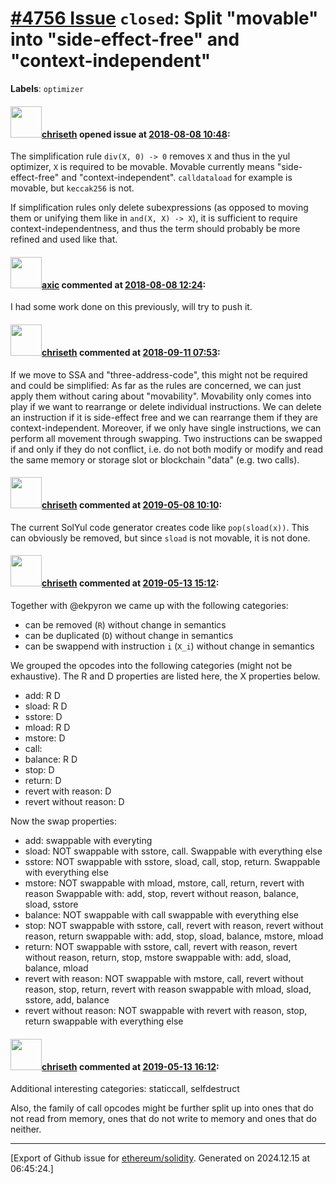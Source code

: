 # [\#4756 Issue](https://github.com/ethereum/solidity/issues/4756) `closed`: Split "movable" into "side-effect-free" and "context-independent"
**Labels**: `optimizer`


#### <img src="https://avatars.githubusercontent.com/u/9073706?v=4" width="50">[chriseth](https://github.com/chriseth) opened issue at [2018-08-08 10:48](https://github.com/ethereum/solidity/issues/4756):

The simplification rule `div(X, 0) -> 0` removes `X` and thus in the yul optimizer, `X` is required to be movable. Movable currently means "side-effect-free" and "context-independent". `calldataload` for example is movable, but `keccak256` is not.

If simplification rules only delete subexpressions (as opposed to moving them or unifying them like in `and(X, X) -> X`), it is sufficient to require context-independentness, and thus the term should probably be more refined and used like that.

#### <img src="https://avatars.githubusercontent.com/u/20340?v=4" width="50">[axic](https://github.com/axic) commented at [2018-08-08 12:24](https://github.com/ethereum/solidity/issues/4756#issuecomment-411386579):

I had some work done on this previously, will try to push it.

#### <img src="https://avatars.githubusercontent.com/u/9073706?v=4" width="50">[chriseth](https://github.com/chriseth) commented at [2018-09-11 07:53](https://github.com/ethereum/solidity/issues/4756#issuecomment-420181929):

If we move to SSA and "three-address-code", this might not be required and could be simplified: As far as the rules are concerned, we can just apply them without caring about "movability". Movability only comes into play if we want to rearrange or delete individual instructions. We can delete an instruction if it is side-effect free and we can rearrange them if they are context-independent. Moreover, if we only have single instructions, we can perform all movement through swapping. Two instructions can be swapped if and only if they do not conflict, i.e. do not both modify or modify and read the same memory or storage slot or blockchain "data" (e.g. two calls).

#### <img src="https://avatars.githubusercontent.com/u/9073706?v=4" width="50">[chriseth](https://github.com/chriseth) commented at [2019-05-08 10:10](https://github.com/ethereum/solidity/issues/4756#issuecomment-490429616):

The current SolYul code generator creates code like `pop(sload(x))`. This can obviously be removed, but since `sload` is not movable, it is not done.

#### <img src="https://avatars.githubusercontent.com/u/9073706?v=4" width="50">[chriseth](https://github.com/chriseth) commented at [2019-05-13 15:12](https://github.com/ethereum/solidity/issues/4756#issuecomment-491863937):

Together with @ekpyron we came up with the following categories:

 - can be removed (`R`) without change in semantics
 - can be duplicated (`D`) without change in semantics
 - can be swappend with instruction `i` (`X_i`) without change in semantics

We grouped the opcodes into the following categories (might not be exhaustive). The R and D properties are listed here, the X properties below.
 - add: R D
 - sload: R D
 - sstore: D
 - mload: R D
 - mstore: D
 - call: 
 - balance: R D
 - stop: D
 - return: D
 - revert with reason: D
 - revert without reason: D

Now the swap properties:

 - add:
    swappable with everyting
 - sload:
    NOT swappable with sstore, call.
    Swappable with everything else
 - sstore:
    NOT swappable with sstore, sload, call, stop, return.
    Swappable with everything else
 - mstore:
    NOT swappable with mload, mstore, call, return, revert with reason
    Swappable with: add, stop, revert without reason, balance, sload, sstore
 - balance:
    NOT swappable with call
    swappable with everything else
 - stop:
    NOT swappable with sstore, call, revert with reason, revert without reason, return
    swappable with: add, stop, sload, balance, mstore, mload
 - return:
    NOT swappable with sstore, call, revert with reason, revert without reason, return, stop, mstore
    swappable with: add, sload, balance, mload
 - revert with reason:
    NOT swappable with mstore, call, revert without reason, stop, return, revert with reason
    swappable with mload, sload, sstore, add, balance
 - revert without reason:
    NOT swappable with revert with reason, stop, return
    swappable with everything else

#### <img src="https://avatars.githubusercontent.com/u/9073706?v=4" width="50">[chriseth](https://github.com/chriseth) commented at [2019-05-13 16:12](https://github.com/ethereum/solidity/issues/4756#issuecomment-491887637):

Additional interesting categories: staticcall, selfdestruct

Also, the family of call opcodes might be further split up into ones that do not read from memory, ones that do not write to memory and ones that do neither.


-------------------------------------------------------------------------------



[Export of Github issue for [ethereum/solidity](https://github.com/ethereum/solidity). Generated on 2024.12.15 at 06:45:24.]
